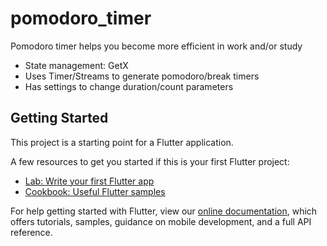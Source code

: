 # pomodoro_timer

Pomodoro timer helps you become more efficient in work and/or study

* State management: GetX
* Uses Timer/Streams to generate pomodoro/break timers
* Has settings to change duration/count parameters

## Getting Started

This project is a starting point for a Flutter application.

A few resources to get you started if this is your first Flutter project:

* [Lab: Write your first Flutter app](https://flutter.dev/docs/get-started/codelab)
* [Cookbook: Useful Flutter samples](https://flutter.dev/docs/cookbook)

For help getting started with Flutter, view our
[online documentation](https://flutter.dev/docs), which offers tutorials,
samples, guidance on mobile development, and a full API reference.

